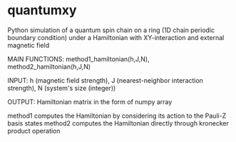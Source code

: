# quantumxy
Python simulation of a quantum spin chain on a ring (1D chain periodic boundary condition) under a Hamiltonian with XY-interaction and external magnetic field

MAIN FUNCTIONS: method1_hamiltonian(h,J,N), method2_hamiltonian(h,J,N)

INPUT: h (magnetic field strength), J (nearest-neighbor interaction strength), N (system's size (integer))

OUTPUT: Hamiltonian matrix in the form of numpy array

method1 computes the Hamiltonian by considering its action to the Pauli-Z basis states
method2 computes the Hamiltonian directly through kronecker product operation
